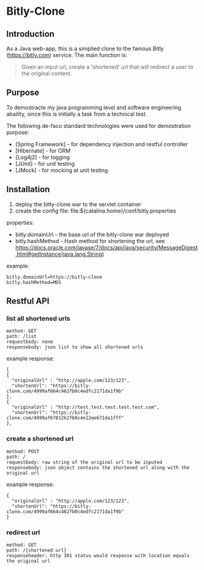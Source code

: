 # Bitly-Clone

## Introduction
As a Java web-app, this is a simplied clone to the famous Bitly (https://bitly.com) service.
The main function is:
> Given an input url, create a 'shortened' url that will redirect a user to the  original content.

## Purpose
To demostracte my java programming level and software engineering abaility, since this is initially a task from a technical test.

The following de-faco standard technologies were used for demostration purpose:
* [Spring Framework] - for dependency injection and restful controller
* [Hibernate] - for ORM
* [Log4j2] - for logging
* [JUnit] - for unit testing
* [JMock] - for mocking at unit testing

## Installation
1. deploy the bitly-clone.war to the servlet container
2. create the config file: file:${catalina.home}/conf/bitly.properties

properties:
* bitly.domainUrl - the base url of the bitly-clone war deployed
* bitly.hashMethod - Hash method for shortening the url, see https://docs.oracle.com/javase/7/docs/api/java/security/MessageDigest.html#getInstance(java.lang.String)


example:
```
bitly.domainUrl=https://bitly-clone
bitly.hashMethod=MD5
```

## Restful API
### list all shortened urls
```
method: GET
path: /list
requestbody: none
responsebody: json list to show all shortened urls
```
example response:
```
[
{
  "originalUrl" : "http://apple.com/123/123",
  "shortenUrl": "https://bitly-clone.com/4999af664c462fb0c4edfc2171da1f9b"
},
{
  "originalUrl" : "http://test.test.test.test.test.com",
  "shortenUrl": "https://bitly-clone.com/4999af67812k2fb0c4e12ee671da1fff"
},

```


### create a shortened url
```
method: POST
path: /
requestbody: raw string of the original url to be inputed
responsebody: json object contains the shortened url along with the original url
```
example response:
```
{
  "originalUrl" : "http://apple.com/123/123",
  "shortenUrl": "https://bitly-clone.com/4999af664c462fb0c4edfc2171da1f9b"
}
```

### redirect url
```
method: GET
path: /{shortened url}
responseheader: http 301 status would response with location equals the original url 
```

